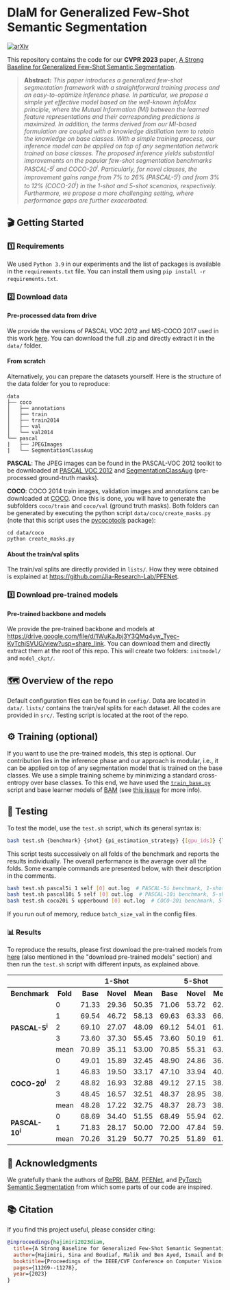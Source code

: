 # DIaM for Generalized Few-Shot Semantic Segmentation

[![arXiv](https://img.shields.io/badge/arXiv-2211.14126-b31b1b.svg)](https://arxiv.org/abs/2211.14126)

This repository contains the code for our **CVPR 2023** paper, [A Strong Baseline for Generalized Few-Shot Semantic Segmentation](https://arxiv.org/abs/2211.14126).

> **Abstract:** *This paper introduces a generalized few-shot segmentation framework with a straightforward training process and an easy-to-optimize inference phase. In particular, we propose a simple yet effective model based on the well-known InfoMax principle, where the Mutual Information (MI) between the learned feature representations and their corresponding predictions is maximized. In addition, the terms derived from our MI-based formulation are coupled with a knowledge distillation term to retain the knowledge on base classes. With a simple training process, our inference model can be applied on top of any segmentation network trained on base classes. The proposed inference yields substantial improvements on the popular few-shot segmentation benchmarks PASCAL-5<sup>i</sup> and COCO-20<sup>i</sup>. Particularly, for novel classes, the improvement gains range from 7% to 26% (PASCAL-5<sup>i</sup>) and from 3% to 12% (COCO-20<sup>i</sup>) in the 1-shot and 5-shot scenarios, respectively. Furthermore, we propose a more challenging setting, where performance gaps are further exacerbated.*

## &#x1F3AC; Getting Started

### :one: Requirements
We used `Python 3.9` in our experiments and the list of packages is available in the `requirements.txt` file. You can install them using `pip install -r requirements.txt`.

### :two: Download data

#### Pre-processed data from drive

We provide the versions of PASCAL VOC 2012 and MS-COCO 2017 used in this work [here](https://etsmtl365-my.sharepoint.com/:u:/g/personal/seyed-mohammadsina_hajimiri_1_ens_etsmtl_ca/Earq9o6KqvJDleNRKqfFZ_cB1AzQCtaZ5g2noh4yjZoecg?e=g1g9t4). You can download the full .zip and directly extract it in the `data/` folder.

#### From scratch

Alternatively, you can prepare the datasets yourself. Here is the structure of the data folder for you to reproduce:

```
data
├── coco
│   ├── annotations
│   ├── train
│   ├── train2014
│   ├── val
│   └── val2014
└── pascal
|   ├── JPEGImages
|   └── SegmentationClassAug
```
**PASCAL**: The JPEG images can be found in the PASCAL-VOC 2012 toolkit to be downloaded at [PASCAL VOC 2012](http://host.robots.ox.ac.uk/pascal/VOC/voc2012/VOCtrainval_11-May-2012.tar) and [SegmentationClassAug](https://etsmtl365-my.sharepoint.com/:u:/g/personal/seyed-mohammadsina_hajimiri_1_ens_etsmtl_ca/Ef70aWKWEidJoR_NZb131SwB3t7WIHMjJK316qxIu_SPyw?e=CVtNKY) (pre-processed ground-truth masks).

**COCO**: COCO 2014 train images, validation images and annotations can be downloaded at [COCO](https://cocodataset.org/#download). Once this is done, you will have to generate the subfolders `coco/train` and `coco/val` (ground truth masks). Both folders can be generated by executing the python script `data/coco/create_masks.py` (note that this script uses the [pycocotools](https://github.com/cocodataset/cocoapi/tree/master/PythonAPI/pycocotools) package):

```
cd data/coco
python create_masks.py
 ```

#### About the train/val splits

The train/val splits are directly provided in `lists/`. How they were obtained is explained at https://github.com/Jia-Research-Lab/PFENet.

### :three: Download pre-trained models

#### Pre-trained backbone and models
We provide the pre-trained backbone and models at https://drive.google.com/file/d/1WuKaJbj3Y3QMq4yw_Tyec-KyTchjSVUG/view?usp=share_link. You can download them and directly extract them at the root of this repo. This will create two folders: `initmodel/` and `model_ckpt/`.

## &#x1F5FA; Overview of the repo

Default configuration files can be found in `config/`. Data are located in `data/`. `lists/` contains the train/val splits for each dataset. All the codes are provided in `src/`. Testing script is located at the root of the repo.

## &#x2699; Training (optional)

If you want to use the pre-trained models, this step is optional. Our contribution lies in the inference phase and our approach is modular, i.e., it can be applied on top of any segmentation model that is trained on the base classes. 
We use a simple training scheme by minimizing a standard cross-entropy over base classes. To this end, we have used the [`train_base.py`](https://github.com/chunbolang/BAM/blob/main/train_base.py) script and base learner models of [BAM](https://github.com/chunbolang/BAM) (see [this issue](https://github.com/sinahmr/DIaM/issues/3) for more info).

## &#x1F9EA; Testing

To test the model, use the `test.sh` script, which its general syntax is:
```bash
bash test.sh {benchmark} {shot} {pi_estimation_strategy} {[gpu_ids]} {log_path}
```
This script tests successively on all folds of the benchmark and reports the results individually. The overall performance is the average over all the folds. Some example commands are presented below, with their description in the comments.

```bash
bash test.sh pascal5i 1 self [0] out.log  # PASCAL-5i benchmark, 1-shot, estimate pi by model's output
bash test.sh pascal10i 5 self [0] out.log  # PASCAL-10i benchmark, 5-shot, estimate pi by model's output
bash test.sh coco20i 5 upperbound [0] out.log  # COCO-20i benchmark, 5-shot, the upperbound model mentioned in the paper
```

If you run out of memory, reduce `batch_size_val` in the config files.

### &#x1F4CA; Results
To reproduce the results, please first download the pre-trained models from [here](https://drive.google.com/file/d/1WuKaJbj3Y3QMq4yw_Tyec-KyTchjSVUG/view?usp=share_link) (also mentioned in the "download pre-trained models" section) and then run the `test.sh` script with different inputs, as explained above.
<table>
    <tr>
        <th colspan="2"></th>
        <th colspan="3">1-Shot</th>
        <th colspan="3">5-Shot</th>
    </tr>
    <tr>
        <th>Benchmark</th>
        <th>Fold</th>
        <th>Base</th> <th>Novel</th> <th>Mean</th>
        <th>Base</th> <th>Novel</th> <th>Mean</th>
    </tr>
    <tr>
        <td rowspan="5"><b>PASCAL-5<sup>i</sup></b></td>
        <td>0</td>
        <td>71.33</td> <td>29.36</td> <td>50.35</td>
        <td>71.06</td> <td>53.72</td> <td>62.39</td>
    </tr>
    <tr>
        <td>1</td>
		<td>69.54</td> <td>46.72</td> <td>58.13</td>
		<td>69.63</td> <td>63.33</td> <td>66.48</td>
    </tr>
    <tr>
        <td>2</td>
		<td>69.10</td> <td>27.07</td> <td>48.09</td>
		<td>69.12</td> <td>54.01</td> <td>61.57</td>
    </tr>
    <tr>
        <td>3</td>
		<td>73.60</td> <td>37.30</td> <td>55.45</td>
		<td>73.60</td> <td>50.19</td> <td>61.90</td>
    </tr>
    <tr>
        <td>mean</td>
		<td>70.89</td> <td>35.11</td> <td>53.00</td>
		<td>70.85</td> <td>55.31</td> <td>63.08</td>
    </tr>
    <tr>
        <td rowspan="5"><b>COCO-20<sup>i</sup></b></td>
        <td>0</td>
		<td>49.01</td> <td>15.89</td> <td>32.45</td>
		<td>48.90</td> <td>24.86</td> <td>36.88</td>
    </tr>
    <tr>
        <td>1</td>
		<td>46.83</td> <td>19.50</td> <td>33.17</td>
		<td>47.10</td> <td>33.94</td> <td>40.52</td>
    </tr>
    <tr>
        <td>2</td>
		<td>48.82</td> <td>16.93</td> <td>32.88</td>
		<td>49.12</td> <td>27.15</td> <td>38.14</td>
    </tr>
    <tr>
        <td>3</td>
		<td>48.45</td> <td>16.57</td> <td>32.51</td>
		<td>48.37</td> <td>28.95</td> <td>38.66</td>
    </tr>
    <tr>
        <td>mean</td>
		<td>48.28</td> <td>17.22</td> <td>32.75</td>
		<td>48.37</td> <td>28.73</td> <td>38.55</td>
    </tr>
    <tr>
        <td rowspan="5"><b>PASCAL-10<sup>i</sup></b></td>
        <td>0</td>
		<td>68.69</td> <td>34.40</td> <td>51.55</td>
		<td>68.49</td> <td>55.94</td> <td>62.22</td>
    </tr>
    <tr>
        <td>1</td>
		<td>71.83</td> <td>28.17</td> <td>50.00</td>
		<td>72.00</td> <td>47.84</td> <td>59.92</td>
    </tr>
    <tr>
        <td>mean</td>
		<td>70.26</td> <td>31.29</td> <td>50.77</td>
		<td>70.25</td> <td>51.89</td> <td>61.07</td>    </tr>
</table>

## &#x1F64F; Acknowledgments

We gratefully thank the authors of [RePRI](https://github.com/mboudiaf/RePRI-for-Few-Shot-Segmentation), [BAM](https://github.com/chunbolang/BAM), [PFENet](https://github.com/Jia-Research-Lab/PFENet), and [PyTorch Semantic Segmentation](https://github.com/hszhao/semseg) from which some parts of our code are inspired.

## &#x1F4DA; Citation

If you find this project useful, please consider citing:

```bibtex
@inproceedings{hajimiri2023diam,
  title={A Strong Baseline for Generalized Few-Shot Semantic Segmentation},
  author={Hajimiri, Sina and Boudiaf, Malik and Ben Ayed, Ismail and Dolz, Jose},
  booktitle={Proceedings of the IEEE/CVF Conference on Computer Vision and Pattern Recognition},
  pages={11269--11278},
  year={2023}
}
```
